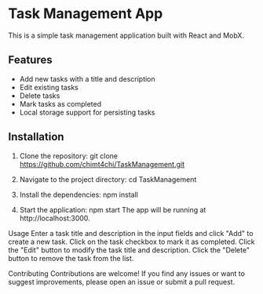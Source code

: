 # Task Management App

This is a simple task management application built with React and MobX.

## Features

- Add new tasks with a title and description
- Edit existing tasks
- Delete tasks
- Mark tasks as completed
- Local storage support for persisting tasks

## Installation

1. Clone the repository:
   git clone https://github.com/chimt4chi/TaskManagement.git
   
2. Navigate to the project directory:
   cd TaskManagement

3. Install the dependencies:
  npm install
4. Start the application:
  npm start
The app will be running at http://localhost:3000.

Usage
Enter a task title and description in the input fields and click "Add" to create a new task.
Click on the task checkbox to mark it as completed.
Click the "Edit" button to modify the task title and description.
Click the "Delete" button to remove the task from the list.

Contributing
Contributions are welcome! If you find any issues or want to suggest improvements, please open an issue or submit a pull request.
